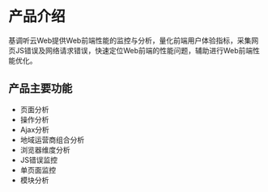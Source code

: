 产品介绍
========

基调听云Web提供Web前端性能的监控与分析，量化前端用户体验指标，采集网页JS错误及网络请求错误，快速定位Web前端的性能问题，辅助进行Web前端性能优化。

## 产品主要功能

- 页面分析
- 操作分析
- Ajax分析
- 地域运营商组合分析
- 浏览器维度分析
- JS错误监控
- 单页面监控
- 模块分析

